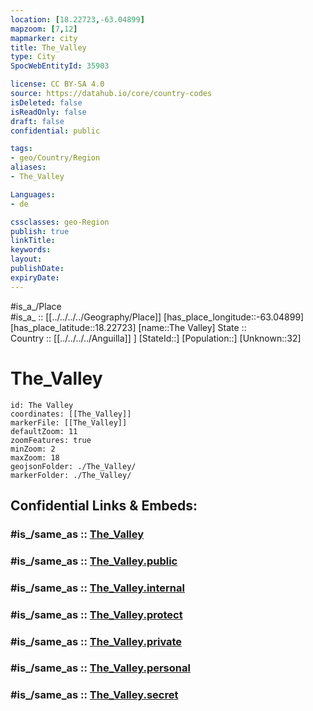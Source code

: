 ```yaml
---
location: [18.22723,-63.04899] 
mapzoom: [7,12] 
mapmarker: city 
title: The_Valley
type: City
SpocWebEntityId: 35903

license: CC BY-SA 4.0
source: https://datahub.io/core/country-codes
isDeleted: false
isReadOnly: false
draft: false
confidential: public

tags:
- geo/Country/Region
aliases:
- The_Valley

Languages:
- de

cssclasses: geo-Region
publish: true
linkTitle: 
keywords: 
layout: 
publishDate: 
expiryDate: 
---
```

#is_a_/Place  
#is_a_ :: [[../../../../Geography/Place]] 
[has_place_longitude::-63.04899] 
[has_place_latitude::18.22723] 
[name::The Valley] 
State ::  
Country :: [[../../../../Anguilla]] ] 
[StateId::] 
[Population::] 
[Unknown::32] 

# The_Valley

```leaflet
id: The Valley
coordinates: [[The_Valley]] 
markerFile: [[The_Valley]] 
defaultZoom: 11 
zoomFeatures: true 
minZoom: 2 
maxZoom: 18
geojsonFolder: ./The_Valley/
markerFolder: ./The_Valley/
```


## Confidential Links & Embeds: 

### #is_/same_as :: [The_Valley](/_Standards/Earth/Continent/America~Caribbean/Anguilla/Counties~Anguilla/The_Valley.md) 

### #is_/same_as :: [The_Valley.public](/_public/Earth/Continent/America~Caribbean/Anguilla/Counties~Anguilla/The_Valley.public.md) 

### #is_/same_as :: [The_Valley.internal](/_internal/Earth/Continent/America~Caribbean/Anguilla/Counties~Anguilla/The_Valley.internal.md) 

### #is_/same_as :: [The_Valley.protect](/_protect/Earth/Continent/America~Caribbean/Anguilla/Counties~Anguilla/The_Valley.protect.md) 

### #is_/same_as :: [The_Valley.private](/_private/Earth/Continent/America~Caribbean/Anguilla/Counties~Anguilla/The_Valley.private.md) 

### #is_/same_as :: [The_Valley.personal](/_personal/Earth/Continent/America~Caribbean/Anguilla/Counties~Anguilla/The_Valley.personal.md) 

### #is_/same_as :: [The_Valley.secret](/_secret/Earth/Continent/America~Caribbean/Anguilla/Counties~Anguilla/The_Valley.secret.md)


